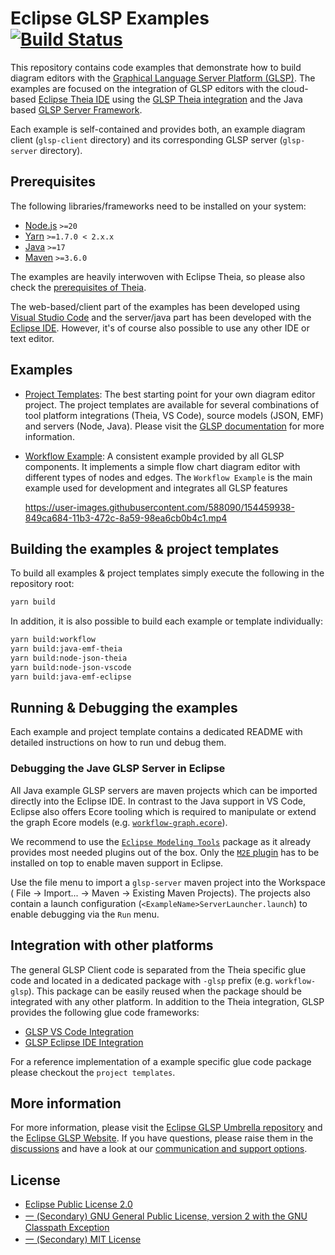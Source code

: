 # Eclipse GLSP Examples [![Build Status](https://ci.eclipse.org/glsp/job/eclipse-glsp/job/glsp-examples/job/master/badge/icon)](https://ci.eclipse.org/glsp/job/eclipse-glsp/job/glsp-examples/job/master/)

This repository contains code examples that demonstrate how to build diagram editors with the [Graphical Language Server Platform (GLSP)](https://github.com/eclipse-glsp/glsp).
The examples are focused on the integration of GLSP editors with the cloud-based [Eclipse Theia IDE](https://github.com/theia-ide/theia) using the [GLSP Theia integration](https://github.com/eclipse-glsp/glsp-theia-integration) and the Java based [GLSP Server Framework](https://github.com/eclipse-glsp/glsp-server).

Each example is self-contained and provides both, an example diagram client (`glsp-client` directory) and its corresponding GLSP server (`glsp-server` directory).

## Prerequisites

The following libraries/frameworks need to be installed on your system:

-   [Node.js](https://nodejs.org/en/) `>=20`
-   [Yarn](https://classic.yarnpkg.com/en/docs/install#debian-stable) `>=1.7.0 < 2.x.x`
-   [Java](https://www.oracle.com/java/technologies/javase-jdk11-downloads.html) `>=17`
-   [Maven](https://maven.apache.org/) `>=3.6.0`

The examples are heavily interwoven with Eclipse Theia, so please also check the [prerequisites of Theia](https://github.com/eclipse-theia/theia/blob/master/doc/Developing.md#prerequisites).

The web-based/client part of the examples has been developed using [Visual Studio Code](https://code.visualstudio.com/) and the server/java part has been developed with the [Eclipse IDE](https://www.eclipse.org/ide/).
However, it's of course also possible to use any other IDE or text editor.

## Examples

-   [Project Templates](project-templates): The best starting point for your own diagram editor project.
    The project templates are available for several combinations of tool platform integrations (Theia, VS Code), source models (JSON, EMF) and servers (Node, Java). Please visit the [GLSP documentation](https://www.eclipse.org/glsp/documentation/gettingstarted/) for more information.

-   [Workflow Example](workflow): A consistent example provided by all GLSP components.
    It implements a simple flow chart diagram editor with different types of nodes and edges.
    The `Workflow Example` is the main example used for development and integrates all GLSP features

    https://user-images.githubusercontent.com/588090/154459938-849ca684-11b3-472c-8a59-98ea6cb0b4c1.mp4

## Building the examples & project templates

To build all examples & project templates simply execute the following in the repository root:

```bash
yarn build
```

In addition, it is also possible to build each example or template individually:

```bash
yarn build:workflow
yarn build:java-emf-theia
yarn build:node-json-theia
yarn build:node-json-vscode
yarn build:java-emf-eclipse
```

## Running & Debugging the examples

Each example and project template contains a dedicated README with detailed instructions on how to run und debug them.

### Debugging the Jave GLSP Server in Eclipse

All Java example GLSP servers are maven projects which can be imported directly into the Eclipse IDE.
In contrast to the Java support in VS Code, Eclipse also offers Ecore tooling which is required to manipulate or extend the graph Ecore models (e.g. [`workflow-graph.ecore`](workflow/glsp-server/src/main/resources/workflow-graph.ecore)).

We recommend to use the [`Eclipse Modeling Tools`](https://www.eclipse.org/downloads/packages/release/2023-09/r/eclipse-modeling-tools) package as it already provides most needed plugins out of the box.
Only the [`M2E` plugin](https://github.com/eclipse-m2e/m2e-core/blob/master/README.md#-installation) has to be installed on top to enable maven support in Eclipse.

Use the file menu to import a `glsp-server` maven project into the Workspace ( File -> Import... -> Maven -> Existing Maven Projects).
The projects also contain a launch configuration (`<ExampleName>ServerLauncher.launch`) to enable debugging via the `Run` menu.

## Integration with other platforms

The general GLSP Client code is separated from the Theia specific glue code and located in a dedicated package with `-glsp` prefix (e.g. `workflow-glsp`).
This package can be easily reused when the package should be integrated with any other platform.
In addition to the Theia integration, GLSP provides the following glue code frameworks:

-   [GLSP VS Code Integration](https://github.com/eclipse-glsp/glsp-vscode-integration)
-   [GLSP Eclipse IDE Integration](https://github.com/eclipse-glsp/glsp-eclipse-integration)

For a reference implementation of a example specific glue code package please checkout the `project templates`.

## More information

For more information, please visit the [Eclipse GLSP Umbrella repository](https://github.com/eclipse-glsp/glsp) and the [Eclipse GLSP Website](https://www.eclipse.org/glsp/).
If you have questions, please raise them in the [discussions](https://github.com/eclipse-glsp/glsp/discussions) and have a look at our [communication and support options](https://www.eclipse.org/glsp/contact/).

## License

-   [Eclipse Public License 2.0](LICENSE-EPL)
-   [一 (Secondary) GNU General Public License, version 2 with the GNU Classpath Exception](LICENSE-GPL)
-   [一 (Secondary) MIT License](LICENSE-MIT)
